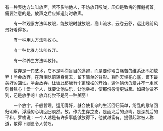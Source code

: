 
有一种表达方法叫放声，若不影响他人，不妨放开喉咙，压抑是致病的罪魁祸首。需要注意的是，放声之后应知道何时收声。

　　有一种观察方法叫放眼，能放眼时就放眼，高山流水、云卷云舒，远比眼前风景好看得多。

　　有一种用人方法叫放心。

　　有一种比赛方法叫放开。

　　有一种养生方法叫放怀。
   
　　放弃是一门艺术，它不是叫你盲目的逃避，而是要你明白痛苦的维系还不如放弃！学会放弃，在落泪以前转身离去，留下简单的背影。将昨天埋在心底，留下最美好的回忆。学会放弃，让彼此都能有个更轻松的开始，遍体鳞伤的爱并不一定就刻骨铭心！爱一个人，就要让他快乐，让他幸福，使那份感情更诚挚。如果你做不到，还是放手吧！放弃何尝不是另一种美丽！

　　一个放字，千般哲理。运用得好，就会使复杂的生活回归简单，纷乱的思绪回归明晰，浮躁的心境回归淡然。放，作为生存之态，是画龙后的点睛，是深刻后的平和。罗梭说：一个人越是有许多事能够放得下，他就越富有。提得起常被人称道，放得下则更令人赞叹。
